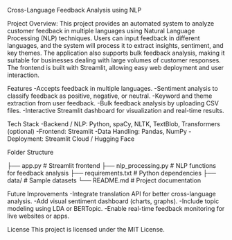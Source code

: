 Cross-Language Feedback Analysis using NLP

Project Overview:
This project provides an automated system to analyze customer feedback in multiple languages using Natural Language Processing (NLP) techniques. Users can input feedback in different languages, and the system will process it to extract insights, sentiment, and key themes. The application also supports bulk feedback analysis, making it suitable for businesses dealing with large volumes of customer responses.
The frontend is built with Streamlit, allowing easy web deployment and user interaction.

Features
-Accepts feedback in multiple languages.
-Sentiment analysis to classify feedback as positive, negative, or neutral.
-Keyword and theme extraction from user feedback.
-Bulk feedback analysis by uploading CSV files.
-Interactive Streamlit dashboard for visualization and real-time results.


Tech Stack
-Backend / NLP: Python, spaCy, NLTK, TextBlob, Transformers (optional)
-Frontend: Streamlit
-Data Handling: Pandas, NumPy
-Deployment: Streamlit Cloud / Hugging Face


Folder Structure

├── app.py               # Streamlit frontend
├── nlp_processing.py    # NLP functions for feedback analysis
├── requirements.txt     # Python dependencies
├── data/                # Sample datasets
└── README.md            # Project documentation

Future Improvements
-Integrate translation API for better cross-language analysis.
-Add visual sentiment dashboard (charts, graphs).
-Include topic modeling using LDA or BERTopic.
-Enable real-time feedback monitoring for live websites or apps.

License
This project is licensed under the MIT License.



